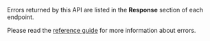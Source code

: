 Errors returned by this API are listed in the **Response** section of each endpoint. 

Please read the [reference guide](https://developer.service.hmrc.gov.uk/api-documentation/docs/reference-guide) for more information about errors.
